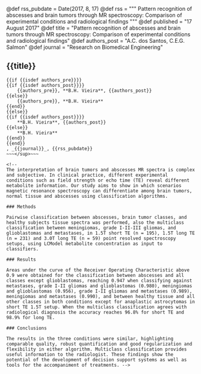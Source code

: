 @def rss_pubdate = Date(2017, 8, 17)
@def rss = """ Pattern recognition of abscesses and brain tumors through MR spectroscopy: Comparison of experimental conditions and radiological findings """
@def published = "17 August 2017"
@def title = "Pattern recognition of abscesses and brain tumors through MR spectroscopy: Comparison of experimental conditions and radiological findings"
@def authors_post = "A.C. dos Santos, C.E.G. Salmon"
@def journal = "Research on Biomedical Engineering"

## {{title}}
~~~<sup>~~~
{{if {{isdef authors_pre}}}}
{{if {{isdef authors_post}}}}
    {{authors_pre}}, **B.H. Vieira**, {{authors_post}}
{{else}}
    {{authors_pre}}, **B.H. Vieira**
{{end}}
{{else}}
{{if {{isdef authors_post}}}}
    **B.H. Vieira**, {{authors_post}}
{{else}}
    **B.H. Vieira**
{{end}}
{{end}}
, _{{journal}}_, {{rss_pubdate}}
~~~</sup>~~~

<!-- 
The interpretation of brain tumors and abscesses MR spectra is complex and subjective. In clinical practice, different experimental conditions such as field strength or echo time (TE) reveal different metabolite information. Our study aims to show in which scenarios magnetic resonance spectroscopy can differentiate among brain tumors, normal tissue and abscesses using classification algorithms.

### Methods

Pairwise classification between abscesses, brain tumor classes, and healthy subjects tissue spectra was performed, also the multiclass classification between meningiomas, grade I-II-III gliomas, and glioblastomas and metastases, in 1.5T short TE (n = 195), 1.5T long TE (n = 231) and 3.0T long TE (n = 59) point resolved spectroscopy setups, using LCModel metabolite concentration as input to classifiers.

### Results

Areas under the curve of the Receiver Operating Characteristic above 0.9 were obtained for the classification between abscesses and all classes except glioblastomas, reaching 0.947 when classifying against metastases, grade I-II gliomas and glioblastomas (0.980), meningiomas and glioblastomas (0.956), grade I-II gliomas and metastases (0.989), meningiomas and metastases (0.990), and between healthy tissue and all other classes in both conditions except for anaplastic astrocytomas in short TE 1.5T setup. When the multiclass classification agrees with radiological diagnosis the accuracy reaches 96.8% for short TE and 98.9% for long TE.

### Conclusions

The results in the three conditions were similar, highlighting comparable quality, robust quantification and good regularization and flexibility in either algorithm. Multiclass classification provides useful information to the radiologist. These findings show the potential of the development of decision support systems as well as tools for the accompaniment of treatments. -->




